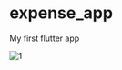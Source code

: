 # expense_app

My first flutter app

![1](https://github.com/shawnrmoss/expense_app/tree/master/assets/images/expenseapp01.png)
